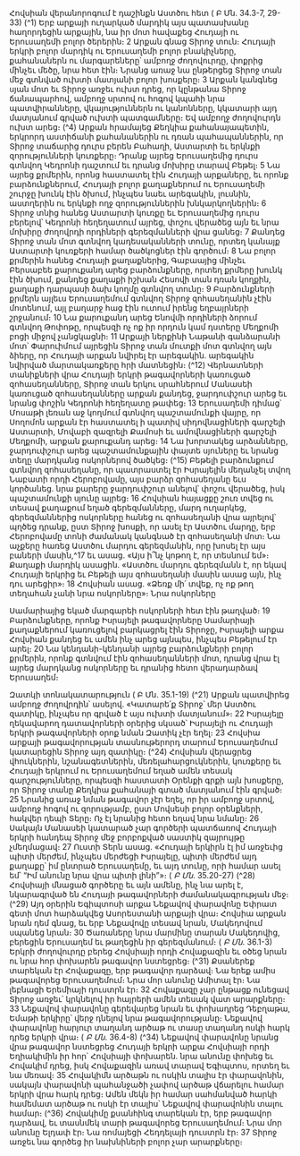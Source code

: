 
Հովսիան վերանորոգում է դաշինքն Աստծու հետ
( Բ Մն. 34.3-7, 29-33)
(^1) Երբ արքայի ուղարկած մարդիկ այս պատասխանը հաղորդեցին արքային, նա իր մոտ հավաքեց Հուդայի ու
Երուսաղեմի բոլոր ծերերին։ 2 Արքան գնաց Տիրոջ տուն։ Հուդայի երկրի բոլոր մարդիկ ու Երուսաղեմի բոլոր
բնակիչները, քահանաներն ու մարգարեները՝ ամբողջ ժողովուրդը, փոքրից մինչեւ մեծը, նրա հետ էին։ Նրանց առաջ նա
ընթերցեց Տիրոջ տան մեջ գտնված ուխտի մատյանի բոլոր խոսքերը։ 3 Արքան կանգնեց սյան մոտ եւ Տիրոջ առջեւ ուխտ
դրեց, որ կընթանա Տիրոջ ճանապարհով, ամբողջ սրտով ու հոգով կպահի նրա պատվիրանները, վկայություններն ու
կանոնները, կկատարի այդ մատյանում գրված ուխտի պատգամները։ Եվ ամբողջ ժողովուրդն ուխտ արեց։
(^4) Արքան հրամայեց Քեղկիա քահանայապետին, երկրորդ աստիճանի քահանաներին ու դռան պահապաններին, որ
Տիրոջ տաճարից դուրս բերեն Բահաղի, Աստարտի եւ երկնքի զորությունների կուռքերը։ Դրանք այրեց Երուսաղեմից
դուրս գտնվող Կեդրոնի դաշտում եւ դրանց մոխիրը տարավ Բեթել։ 5 Նա այրեց քրմերին, որոնց հաստատել էին Հուդայի
արքաները, եւ որոնք բարձունքներում, Հուդայի բոլոր քաղաքներում ու Երուսաղեմի շուրջը խունկ էին ծխում, ինչպես
նաեւ արեգակին, լուսնին, աստղերին ու երկնքի ողջ զորություններին խնկարկողներին։ 6 Տիրոջ տնից հանեց Աստարտի
կուռքը եւ Երուսաղեմից դուրս բերելով՝ Կեդրոնի հեղեղատում այրեց, փոշու վերածեց այն եւ նրա մոխիրը ժողովրդի
որդիների գերեզմանների վրա ցանեց։ 7 Քանդեց Տիրոջ տան մոտ գտնվող կադեսականների տունը, որտեղ կանայք
Աստարտի կուռքերի համար ծածկոցներ էին գործում։ 8 Նա բոլոր քրմերին հանեց Հուդայի քաղաքներից, Գաբաայից
մինչեւ Բերսաբեե քարուքանդ արեց բարձունքները, որտեղ քրմերը խունկ էին ծխում, քանդեց քաղաքի իշխան Հեսովի
տան դռան կողքին, քաղաքի դարպասի ձախ կողմը գտնվող տունը։ 9 Բարձունքների քրմերն այլեւս Երուսաղեմում
գտնվող Տիրոջ զոհասեղանին չէին մոտենում, այլ բաղարջ հաց էին ուտում իրենց եղբայրների շրջանում։ 10 Նա
քարուքանդ արեց Ենովմի որդիների ձորում գտնվող Թոփոթը, որպեսզի ոչ ոք իր որդուն կամ դստերը Մեղքոմի բոցի
միջով չանցկացնի։ 11 Արքայի ներքինի Նաթանի գանձարանի մոտ՝ Փարուիմում այրեցին Տիրոջ տան մուտքի մոտ
գտնվող այն ձիերը, որ Հուդայի արքան նվիրել էր արեգակին. արեգակին նվիրված մարտակառքերը հրի մատնեցին։
(^12) Վերնատների տանիքների վրա Հուդայի երկրի թագավորների կառուցած զոհասեղանները, Տիրոջ տան երկու
սրահներում Մանասեի կառուցած զոհասեղանները արքան քանդեց, ջարդուփշուր արեց եւ նրանց փոշին Կեդրոնի
հեղեղատը թափեց։ 13 Երուսաղեմի դիմաց՝ Մոսաթի լեռան աջ կողմում գտնվող պաշտամունքի վայրը, որ Սողոմոն
արքան էր հաստատել ի պատիվ սիդովնացիների գարշելի Աստարտի, Մովաբի զազրելի Քամոսի եւ ամովնացիների
գարշելի Մեղքոմի, արքան քարուքանդ արեց։ 14 Նա խորտակեց արձանները, ջարդուփշուր արեց պաշտամունքային
փայտե սյուները եւ նրանց տեղը մարդկանց ոսկորներով ծածկեց։
(^15) Բեթելի բարձունքում գտնվող զոհասեղանը, որ պատրաստել էր Իսրայելին մեղանչել տվող Նաբատի որդի
Հերոբովամը, այս բարձր զոհասեղանը եւս կործանեց. նրա քարերը ջարդուփշուր անելով՝ փոշու վերածեց, իսկ
պաշտամունքի սյունը այրեց։ 16 Հովսիան հայացքը շուռ տվեց ու տեսավ քաղաքում եղած գերեզմանները, մարդ
ուղարկեց, գերեզմաններից ոսկորները հանեց ու զոհասեղանի վրա այրելով՝ պղծեց դրանք, ըստ Տիրոջ խոսքի, որ ասել
էր Աստծու մարդը, երբ Հերոբովամը տոնի ժամանակ կանգնած էր զոհասեղանի մոտ։ Նա աչքերը հառեց Աստծու
մարդու գերեզմանին, որը խոսել էր այս բաների մասին,^17 եւ ասաց. «Այս ի՞նչ կոթող է, որ տեսնում եմ»։ Քաղաքի մարդիկ
ասացին. «Աստծու մարդու գերեզմանն է, որ եկավ Հուդայի երկրից եւ Բեթելի այս զոհասեղանի մասին ասաց այն, ինչ
դու արեցիր»։ 18 Հովսիան ասաց. «Ձեռք մի՛ տվեք, ոչ ոք թող տեղահան չանի նրա ոսկորները»։ Նրա ոսկորները


Սամարիայից եկած մարգարեի ոսկորների հետ էին թաղված։ 19 Բարձունքները, որոնք Իսրայելի թագավորները
Սամարիայի քաղաքներում կառուցելով բարկացրել էին Տիրոջը, Իսրայելի արքա Հովսիան քանդեց եւ ամեն ինչ արեց
այնպես, ինչպես Բեթելում էր արել։ 20 Նա կենդանի-կենդանի այրեց բարձունքների բոլոր քրմերին, որոնք գտնվում էին
զոհասեղանների մոտ, դրանց վրա էլ այրեց մարդկանց ոսկորները եւ դրանից հետո վերադարձավ Երուսաղեմ։

Զատկի տոնակատարություն
( Բ Մն. 35.1-19)
(^21) Արքան պատվիրեց ամբողջ ժողովրդին՝ ասելով. «Կատարե՛ք Տիրոջ՝ մեր Աստծու զատիկը, ինչպես որ գրված է այս
ուխտի մատյանում»։ 22 Իսրայելը ղեկավարող դատավորների օրերից սկսած՝ Իսրայելի ու Հուդայի երկրի թագավորների
օրոք նման Զատիկ չէր եղել։ 23 Հովսիա արքայի թագավորության տասնութերորդ տարում Երուսաղեմում կատարեցին
Տիրոջ այդ զատիկը։
(^24) Հովսիան վերացրեց վհուկներին, նշանագետներին, մեռելահարցուկներին, կուռքերը եւ Հուդայի երկրում ու
Երուսաղեմում եղած ամեն տեսակ գարշությունները, որպեսզի հաստատի Օրենքի գրքի այն խոսքերը, որ Տիրոջ տանը
Քեղկիա քահանայի գտած մատյանում էին գրված։ 25 Նրանից առաջ նման թագավոր չէր եղել, որ իր ամբողջ սրտով,
ամբողջ հոգով ու զորությամբ, ըստ Մովսեսի բոլոր օրենքների, հակվեր դեպի Տերը։ Ոչ էլ նրանից հետո եղավ նրա
նմանը։ 26 Սակայն Մանասեի կատարած չար գործերի պատճառով Հուդայի երկրի հանդեպ Տիրոջ մեջ բորբոքված
սաստիկ զայրույթը չմեղմացավ։ 27 Ուստի Տերն ասաց. «Հուդայի երկիրն էլ իմ առջեւից պիտի մերժեմ, ինչպես մերժեցի
Իսրայելը, պիտի մերժեմ այդ քաղաքը՝ իմ ընտրած Երուսաղեմը, եւ այդ տունը, որի համար ասել եմ՝ “Իմ անունը նրա
վրա պիտի լինի”»։
( _Բ Մն_. 35.20-27)
(^28) Հովսիայի մնացած գործերը եւ այն ամենը, ինչ նա արել է, նկարագրված են Հուդայի թագավորների
ժամանակագրության մեջ։
(^29) Այդ օրերին Եգիպտոսի արքա Նեքավով փարավոնը Եփրատ գետի մոտ հարձակվեց Ասորեստանի արքայի վրա։
Հովսիա արքան նրան դեմ գնաց, եւ երբ Նեքավովը տեսավ նրան, Մակեդովում սպանեց նրան։ 30 Ծառաները նրա
մարմինը տարան Մակեդովից, բերեցին Երուսաղեմ եւ թաղեցին իր գերեզմանում։
( _Բ Մն_. 36.1-3)
Երկրի ժողովուրդը բերեց Հովսիայի որդի Հովաքազին եւ օծեց նրան ու նրա հոր փոխարեն թագավոր նստեցրեց։
(^31) Քսաներեք տարեկան էր Հովաքազը, երբ թագավոր դարձավ։ Նա երեք ամիս թագավորեց Երուսաղեմում։ Նրա մոր
անունը Ամիտալ էր։ Նա լեբնացի Երեմիայի դուստրն էր։ 32 Հովաքազը չար ընթացք ունեցավ Տիրոջ առջեւ՝ կրկնելով իր
հայրերի ամեն տեսակ վատ արարքները։ 33 Նեքավով փարավոնը գերեվարեց նրան եւ փոխադրեց Դեբղաթա, Եմաթի
երկիրը՝ վերջ դնելով նրա թագավորությանը։ Նեքավով փարավոնը հարյուր տաղանդ արծաթ ու տասը տաղանդ ոսկի
հարկ դրեց երկրի վրա։
( _Բ Մն_. 36.4-8)
(^34) Նեքավով փարավոնը նրանց վրա թագավոր նստեցրեց Հուդայի երկրի արքա Հովսիայի որդի Եղիակիմին իր հոր՝
Հովսիայի փոխարեն. նրա անունը փոխեց եւ Հովակիմ դրեց, իսկ Հովաքազին առավ տարավ Եգիպտոս, որտեղ եւ նա
մեռավ։ 35 Հովակիմն արծաթն ու ոսկին տալիս էր փարավոնին, սակայն փարավոնի պահանջածի չափով արծաթ
վճարելու համար երկրի վրա հարկ դրեց։ Ամեն մեկն իր համար սահմանված հարկի համեմատ արծաթ ու ոսկի էր տալիս՝
Նեքավով փարավոնին տալու համար։
(^36) Հովակիմը քսանհինգ տարեկան էր, երբ թագավոր դարձավ, եւ տասնմեկ տարի թագավորեց Երուսաղեմում։ Նրա
մոր անունը Ելդափ էր։ Նա ռոմայեցի Հեդդելայի դուստրն էր։ 37 Տիրոջ առջեւ նա գործեց իր նախնիների բոլոր չար
արարքները։
